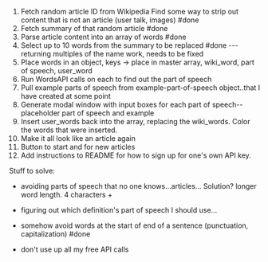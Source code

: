 1) Fetch random article ID from Wikipedia
  Find some way to strip out content that is not an article (user talk, images) #done
2) Fetch summary of that random article #done
3) Parse article content into an array of words #done
4) Select up to 10 words from the summary to be replaced #done ---returning multiples of the name work, needs to be fixed
5) Place words in an object, keys -> place in master array, wiki_word, part of speech, user_word
5) Run  WordsAPI calls on each to find out the part of speech
6) Pull example parts of speech from example-part-of-speech object..that I have created at some point
7) Generate modal window with input boxes for each part of speech-- placeholder part of speech and example
8) Insert user_words back into the array, replacing the wiki_words. Color the words that were inserted.
9) Make it all look like an article again
10) Button to start and for new articles
11) Add instructions to README for how to sign up for one's own API key.


Stuff to solve:
- avoiding parts of speech that no one knows...articles...
  Solution? longer word length. 4 characters +

- figuring out which definition's part of speech I should use...

- somehow avoid words at the start of end of a sentence (punctuation, capitalization) #done

- don't use up all my free API calls
